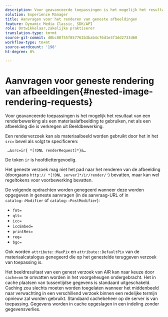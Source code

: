 ```yaml
---
description: Voor geavanceerde toepassingen is het mogelijk het resultaat van een renderbewerking als een materiaalafbeelding te gebruiken, net als een afbeelding die is verkregen uit Beeldbewerking.
solution: Experience Manager
title: Aanvragen voor het renderen van geneste afbeeldingen
feature: Dynamic Media Classic, SDK/API
role: Ontwikkelaar,zakelijke praktiserer
translation-type: tm+mt
source-git-commit: d0bc88f55f857762b3bab4c76d1e3f3dd2733d60
workflow-type: tm+mt
source-wordcount: '198'
ht-degree: 0%

---
```



# Aanvragen voor geneste rendering van afbeeldingen{#nested-image-rendering-requests}

Voor geavanceerde toepassingen is het mogelijk het resultaat van een renderbewerking als een materiaalafbeelding te gebruiken, net als een afbeelding die is verkregen uit Beeldbewerking.

Een renderverzoek kan als materiaalbeeld worden gebruikt door het in het `src=` bevel als volgt te specificeren:

` …&src=ir{ *[!DNL renderRequest]*}&…`

De token `ir` is hoofdlettergevoelig.

Het geneste verzoek mag niet het pad naar het renderen van de afbeelding (doorgaans `http:// *[!DNL server]*/ir/render/'`) bevatten, maar kan wel regeltokens voor voorbewerking bevatten.

De volgende opdrachten worden genegeerd wanneer deze worden opgegeven in geneste aanvragen (in de aanvraag-URL of in `catalog::Modifier` of `catalog::PostModifier`):

* `fmt=`
* `qlt=`
* `icc=`
* `iccEmbed=`
* `printRes=`
* `req=`
* `bgc=`

Ook worden `attribute::MaxPix` en `attribute::DefaultPix` van de materiaalcatalogus genegeerd die op het genestelde teruggeven verzoek van toepassing is.

Het beeldresultaat van een genest verzoek van AIR kan naar keuze door `cache=on` te omvatten worden in het voorgeheugen ondergebracht. Het in cache plaatsen van tussentijdse gegevens is standaard uitgeschakeld. Caching zou slechts moeten worden toegelaten wanneer het middenbeeld naar verwachting in een verschillend verzoek binnen een redelijke termijn opnieuw zal worden gebruikt. Standaard cachebeheer op de server is van toepassing. Gegevens worden in cache opgeslagen in een indeling zonder gegevensverlies.
